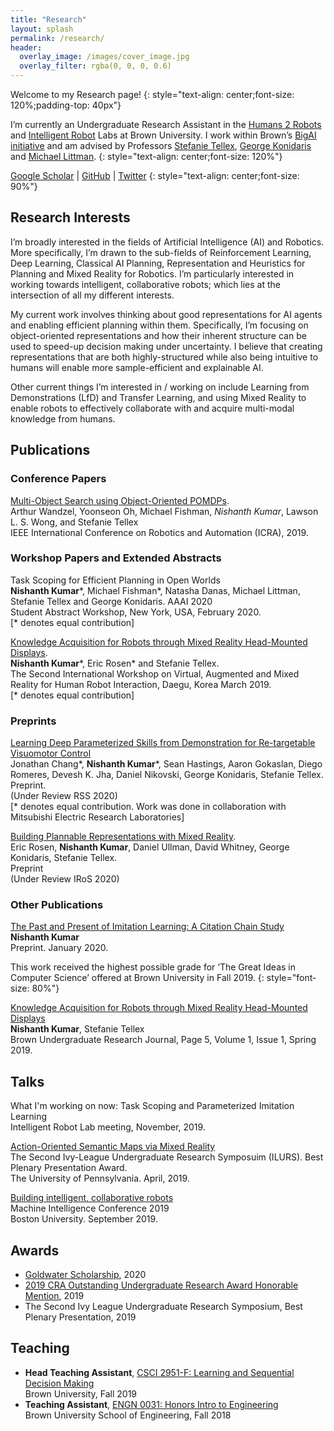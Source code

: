 ```yaml
---
title: "Research"
layout: splash
permalink: /research/
header:
  overlay_image: /images/cover_image.jpg
  overlay_filter: rgba(0, 0, 0, 0.6)
---
```


Welcome to my Research page!
{: style="text-align: center;font-size: 120%;padding-top: 40px"}

I’m currently an Undergraduate Research Assistant in the [Humans 2 Robots](https://h2r.cs.brown.edu/) and [Intelligent Robot](http://irl.cs.brown.edu/) Labs at Brown University. I work within Brown’s [BigAI initiative](http://bigai.cs.brown.edu/) and am advised by Professors [Stefanie Tellex](https://cs.brown.edu/people/stellex/), [George Konidaris](http://cs.brown.edu/people/gdk/) and [Michael Littman](http://cs.brown.edu/~mlittman/).
{: style="text-align: center;font-size: 120%"}

[Google Scholar](https://scholar.google.com/citations?user=FE512o4AAAAJ&hl=en) \| [GitHub](https://github.com/NishanthJKumar) \| [Twitter](https://twitter.com/nishanthkumar23)
{: style="text-align: center;font-size: 90%"}

## Research Interests
I’m broadly interested in the fields of Artificial Intelligence (AI) and Robotics. More specifically, I’m drawn to the sub-fields of Reinforcement Learning, Deep Learning, Classical AI Planning, Representation and Heuristics for Planning and Mixed Reality for Robotics. I’m particularly interested in working towards intelligent, collaborative robots; which lies at the intersection of all my different interests.

My current work involves thinking about good representations for AI agents and enabling efficient planning within them. Specifically, I’m focusing on object-oriented representations and how their inherent structure can be used to speed-up decision making under uncertainty. I believe that creating representations that are both highly-structured while also being intuitive to humans will enable more sample-efficient and explainable AI.

Other current things I’m interested in / working on include Learning from Demonstrations (LfD) and Transfer Learning, and using Mixed Reality to enable robots to effectively collaborate with and acquire multi-modal knowledge from humans.

## Publications
### Conference Papers
[Multi-Object Search using Object-Oriented POMDPs](https://h2r.cs.brown.edu/wp-content/uploads/wandzel19.pdf).
<br/> Arthur Wandzel, Yoonseon Oh, Michael Fishman, *Nishanth Kumar*, Lawson L. S. Wong, and Stefanie Tellex
<br/> IEEE International Conference on Robotics and Automation (ICRA), 2019.

### Workshop Papers and Extended Abstracts
Task Scoping for Efficient Planning in Open Worlds
<br/> **Nishanth Kumar**\*, Michael Fishman\*, Natasha Danas, Michael Littman, Stefanie Tellex and George Konidaris. AAAI 2020 <br/> Student Abstract Workshop, New York, USA, February 2020.
<br/> [\* denotes equal contribution]

[Knowledge Acquisition for Robots through Mixed Reality Head-Mounted Displays](https://www.researchgate.net/publication/331563746_Knowledge_Acquisition_for_Robots_Through_Mixed_Reality_Head-Mounted_Displays).
<br/> **Nishanth Kumar**\*, Eric Rosen\* and Stefanie Tellex.
<br/> The Second International Workshop on Virtual, Augmented and Mixed Reality for Human Robot Interaction, Daegu, Korea March 2019.
<br/> [* denotes equal contribution]

### Preprints
[Learning Deep Parameterized Skills from Demonstration for Re-targetable Visuomotor Control](https://arxiv.org/abs/1910.10628)
<br/> Jonathan Chang\*, **Nishanth Kumar**\*, Sean Hastings, Aaron Gokaslan, Diego Romeres, Devesh K. Jha, Daniel Nikovski, George Konidaris, Stefanie Tellex.
<br/> Preprint.
<br/> (Under Review RSS 2020)
<br/> [* denotes equal contribution. Work was done in collaboration with Mitsubishi Electric Research Laboratories]

[Building Plannable Representations with Mixed Reality](https://www.researchgate.net/publication/331571661_Bridging_the_Semantic_Gap_for_Robots_Action-Oriented_Semantic_Maps_via_Mixed_Reality).
<br/> Eric Rosen, **Nishanth Kumar**, Daniel Ullman, David Whitney, George Konidaris, Stefanie Tellex.
<br/> Preprint
<br/> (Under Review IRoS 2020)

### Other Publications
[The Past and Present of Imitation Learning: A Citation Chain Study](https://arxiv.org/abs/2001.02328)
<br/> **Nishanth Kumar**
<br/> Preprint. January 2020.

This work received the highest possible grade for ‘The Great Ideas in Computer Science’ offered at Brown University in Fall 2019.
{: style="font-size: 80%"}

[Knowledge Acquisition for Robots through Mixed Reality Head-Mounted Displays](https://brownresearchclub.weebly.com/brown-undergraduate-research-journal.html)
<br/> **Nishanth Kumar**, Stefanie Tellex
<br/> Brown Undergraduate Research Journal, Page 5, Volume 1, Issue 1, Spring 2019.

## Talks
What I'm working on now: Task Scoping and Parameterized Imitation Learning
<br/> Intelligent Robot Lab meeting, November, 2019.

[Action-Oriented Semantic Maps via Mixed Reality](http://awards.cs.brown.edu/2019/08/13/undergrad-nishanth-kumar-wins-best-plenary-presentation-ilurs/)
<br/> The Second Ivy-League Undergraduate Research Symposuim (ILURS). Best Plenary Presentation Award.
<br/> The University of Pennsylvania. April, 2019.

[Building intelligent, collaborative robots](https://drive.google.com/file/d/1CbYq511GLGLIY31LvuDz6L4iNBaXtnET/view?ts=5d7bb46c)
<br/> Machine Intelligence Conference 2019
<br/> Boston University. September 2019.


## Awards
- [Goldwater Scholarship](https://goldwater.scholarsapply.org/), 2020
- [2019 CRA Outstanding Undergraduate Research Award Honorable Mention](http://awards.cs.brown.edu/2020/02/04/bayazit-galgana-kumar-and-safranchik-win-cra-outstanding-undergraduate-researcher-honorable-mentions/), 2019
- The Second Ivy League Undergraduate Research Symposium, Best Plenary Presentation, 2019

## Teaching
- **Head Teaching Assistant**, [CSCI 2951-F: Learning and Sequential Decision Making](http://cs.brown.edu/courses/cs2951f/)
<br/> Brown University, Fall 2019
- **Teaching Assistant**, [ENGN 0031: Honors Intro to Engineering](https://selfservice.brown.edu/ss/bwckctlg.p_disp_course_detail?cat_term_in=201610&subj_code_in=ENGN&crse_numb_in=0031)
<br/> Brown University School of Engineering, Fall 2018

